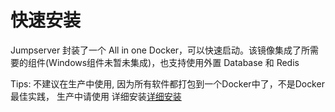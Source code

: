 # 快速安装

Jumpserver 封装了一个 All in one Docker，可以快速启动。该镜像集成了所需要的组件\(Windows组件未暂未集成\)，也支持使用外置 Database 和 Redis

Tips: 不建议在生产中使用, 因为所有软件都打包到一个Docker中了，不是Docker最佳实践， 生产中请使用 详细安装[详细安装](https://docs.docker.com/install/)



## 



